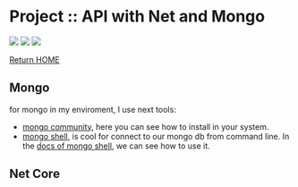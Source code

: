 # Project :: API with Net and Mongo
![](https://img.shields.io/badge/Code-.Net-informational?style=flat&logo=.net&logoColor=white&color=512BD4)
![](https://img.shields.io/badge/Code-C_Sharp-informational?style=flat&logo=csharp&logoColor=white&color=007acc)
![](https://img.shields.io/badge/DB-MongoDB-informational?style=flat&logo=mongodb&logoColor=white&color=9a901f)

[Return HOME](README.md)


## Mongo
for mongo in my enviroment, I use next tools:

* [mongo community](https://www.mongodb.com/docs/manual/administration/install-community/), here you can see how to install in your system.
* [mongo shell](https://www.mongodb.com/try/download/shell), is cool for connect to our mongo db from command line. In the [docs of mongo shell](https://www.mongodb.com/docs/mongodb-shell/run-commands/), we can see how to use it.

## Net Core
